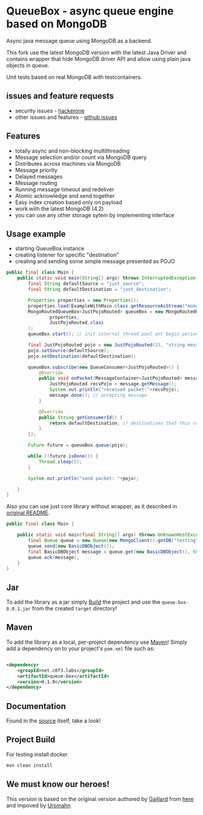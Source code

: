 # QueueBox - async queue engine based on MongoDB

Async java message queue using MongoDB as a backend.    

This fork use the latest MongoDB version with the latest Java Driver and contains wrapper that hide MongoDB driver API and allow using plain java objects in queue.

Unit tests based on real MongoDB with testcontainers.

## issues and feature requests

 * security issues - [hackerone](https://hackerone.com/c0f3-labs)
 * other issues and features - [github issues](https://github.com/c0f3/mongo-queue-java/issues)

## Features

 * totally async and non-blocking multithreading
 * Message selection and/or count via MongoDB query
 * Distributes across machines via MongoDB
 * Message priority
 * Delayed messages
 * Message routing
 * Running message timeout and redeliver
 * Atomic acknowledge and send together
 * Easy index creation based only on payload
 * work with the latest MongoDB (4.2)
 * you can use any other storage sytem by implementing interface

## Usage example

 * starting QueueBox instance
 * creating listener for specific "destination"
 * creating and sending some simple message presented as POJO

```java
public final class Main {
    public static void main(String[] args) throws InterruptedException, IOException {
        final String defaultSource = "just_source";
        final String defaultDestination = "just_destination";

        Properties properties = new Properties();
        properties.load(ExampleWithMain.class.getResourceAsStream("mongodb.properties"));
        MongoRoutedQueueBox<JustPojoRouted> queueBox = new MongoRoutedQueueBox<>(
                properties,
                JustPojoRouted.class
        );
        queueBox.start(); // init internal thread pool ant begin periodic query to db

        final JustPojoRouted pojo = new JustPojoRouted(13, "string message for 13");
        pojo.setSource(defaultSource);
        pojo.setDestination(defaultDestination);

        queueBox.subscribe(new QueueConsumer<JustPojoRouted>() {
            @Override
            public void onPacket(MessageContainer<JustPojoRouted> message) {
                JustPojoRouted recvPojo = message.getMessage();
                System.out.println("received packet:"+recvPojo);
                message.done(); // accepting message
            }

            @Override
            public String getConsumerId() {
                return defaultDestination; // destinations that this consumer accepts
            }
        });

        Future future = queueBox.queue(pojo);

        while (!future.isDone()) {
            Thread.sleep(5);
        }

        System.out.println("send packet: "+pojo);

    }
}
```

Also you can use just core library without wrapper, as it described in [original README](https://github.com/gaillard/mongo-queue-java).

```java
public final class Main {

    public static void main(final String[] args) throws UnknownHostException {
        final Queue queue = new Queue(new MongoClient().getDB("testing").getCollection("messages"));
        queue.send(new BasicDBObject());
        final BasicDBObject message = queue.get(new BasicDBObject(), 60);
        queue.ack(message);
    }
}
```

## Jar

To add the library as a jar simply [Build](#project-build) the project and use the `queue-box-0.0.1.jar` from the created
`target` directory!

## Maven

To add the library as a local, per-project dependency use [Maven](http://maven.apache.org)! Simply add a dependency on
to your project's `pom.xml` file such as:

```xml

<dependency>
	<groupId>net.c0f3.labs</groupId>
	<artifactId>queue-box</artifactId>
	<version>0.1.0</version>
</dependency>

```

## Documentation

Found in the [source](/src/main/java/gaillard/mongo/MongoQueueCore.java) itself, take a look!

## Project Build

For testing install docker.

```bash
mvn clean install
```

## We must know our heroes!

This version is based on the original version authored by [Gaillard](https://github.com/gaillard) from [here](https://github.com/gaillard/mongo-queue-java) and impoved by [Uromahn](https://github.com/uromahn/mongo-queue-java)
